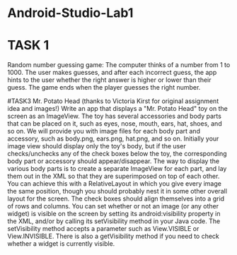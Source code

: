 # Android-Studio-Lab1

# TASK 1
Random number guessing game: The computer thinks of a number from 1 to 1000. The user makes
guesses, and after each incorrect guess, the app hints to the user whether the right answer is higher or lower
than their guess. The game ends when the player guesses the right number.


#TASK3
Mr. Potato Head (thanks to Victoria Kirst for original assignment idea and images!) Write an app that displays a "Mr. Potato Head" toy on the screen as an ImageView. The toy has several accessories and body parts that can be placed on it, such as eyes, nose, mouth, ears, hat, shoes, and so on. We will provide you with image files for each body part and accessory, such as body.png, ears.png, hat.png, and so on. Initially your image view should display only the toy's body, but if the user checks/unchecks any of the check boxes below
the toy, the corresponding body part or accessory should appear/disappear. The way to display the various body parts is to create a separate ImageView for each part, and lay them out in the XML so that they are superimposed on top of each other. You can achieve this with a RelativeLayout in which you give every image the same position, though you should probably nest it in some other overall layout for the screen. The check boxes should align themselves into a grid of rows and columns. You can set whether or not an image (or any other widget) is visible on the screen by setting its android:visibility property in the XML, and/or by calling its setVisibility method in your Java code. The setVisibility method accepts a parameter such as View.VISIBLE or View.INVISIBLE. There is also a getVisibility method if you need to check whether a widget is currently visible.
